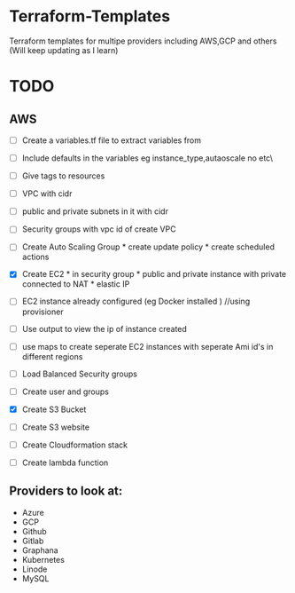# Terraform-Templates
Terraform templates for multipe providers including AWS,GCP and others (Will keep updating as I learn)


# TODO

## AWS
- [ ] Create a variables.tf file to extract variables from
- [ ] Include defaults in the variables eg instance_type,autaoscale no etc\
- [ ] Give tags to resources

- [ ] VPC with cidr
- [ ] public and private subnets in it with cidr
- [ ] Security groups with vpc id of create VPC 
- [ ] Create Auto Scaling Group 
        * create update policy
        * create scheduled actions
- [x] Create EC2 
        * in security group
        * public and private instance with private connected to NAT
        * elastic IP
- [ ] EC2 instance already configured (eg Docker installed ) //using provisioner
- [ ] Use output to view the ip of instance created
- [ ] use maps to create seperate EC2 instances with seperate Ami id's in different regions
- [ ] Load Balanced Security groups
- [ ] Create user and groups
- [x] Create S3 Bucket
- [ ] Create S3 website
- [ ] Create Cloudformation stack
- [ ] Create lambda function


## Providers to look at:

- Azure
- GCP
- Github
- Gitlab
- Graphana
- Kubernetes
- Linode
- MySQL